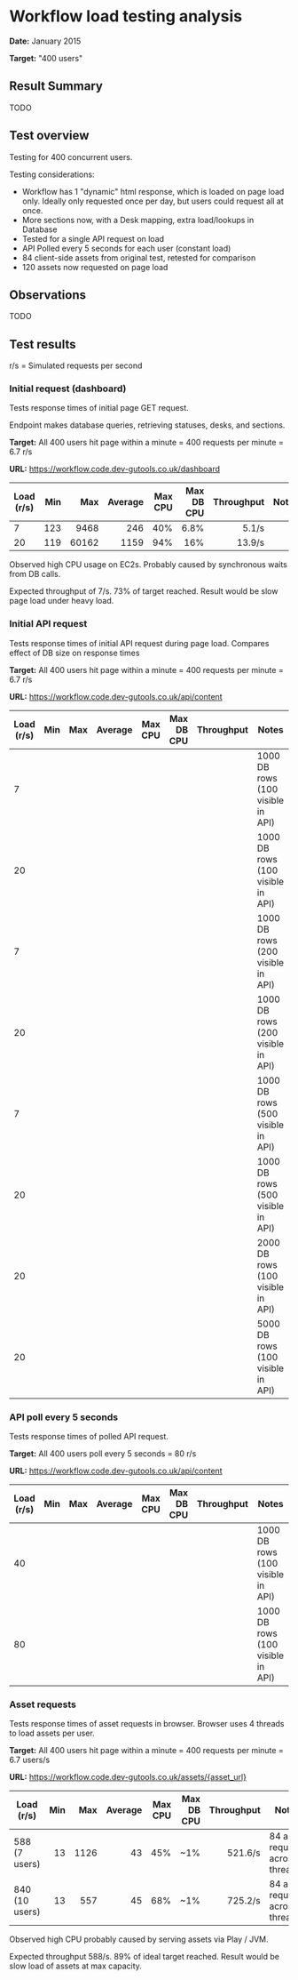 # Workflow load testing analysis
**Date:** January 2015

**Target:** "400 users"

## Result Summary
TODO


## Test overview

Testing for 400 concurrent users.

Testing considerations:
- Workflow has 1 "dynamic" html response, which is loaded on page load only. Ideally only requested once per day, but users could request all at once.
- More sections now, with a Desk mapping, extra load/lookups in Database
- Tested for a single API request on load
- API Polled every 5 seconds for each user (constant load)
- 84 client-side assets from original test, retested for comparison
- 120 assets now requested on page load


## Observations
TODO


## Test results
r/s = Simulated requests per second


### Initial request (dashboard)
Tests response times of initial page GET request.

Endpoint makes database queries, retrieving statuses, desks, and sections.

**Target:** All 400 users hit page within a minute = 400 requests per minute = 6.7 r/s

**URL:** https://workflow.code.dev-gutools.co.uk/dashboard

Load (r/s) | Min | Max   | Average | Max CPU | Max DB CPU | Throughput | Notes
-----------|----:|------:|--------:|--------:|-----------:|-----------:|------
7          | 123 | 9468  | 246     | 40%     | 6.8%       | 5.1/s      |
20         | 119 | 60162 | 1159    | 94%     | 16%        | 13.9/s     |

Observed high CPU usage on EC2s. Probably caused by synchronous waits from DB calls.

Expected throughput of 7/s. 73% of target reached. Result would be slow page load under heavy load.


### Initial API request
Tests response times of initial API request during page load. Compares effect of DB size on response times

**Target:** All 400 users hit page within a minute = 400 requests per minute = 6.7 r/s

**URL:** https://workflow.code.dev-gutools.co.uk/api/content

Load (r/s) | Min | Max | Average | Max CPU | Max DB CPU | Throughput | Notes
-----------|----:|----:|--------:|--------:|-----------:|-----------:|----
7          |     |     |         |         |            |            | 1000 DB rows (100 visible in API)
20         |     |     |         |         |            |            | 1000 DB rows (100 visible in API)
7          |     |     |         |         |            |            | 1000 DB rows (200 visible in API)
20         |     |     |         |         |            |            | 1000 DB rows (200 visible in API)
7          |     |     |         |         |            |            | 1000 DB rows (500 visible in API)
20         |     |     |         |         |            |            | 1000 DB rows (500 visible in API)
20         |     |     |         |         |            |            | 2000 DB rows (100 visible in API)
20         |     |     |         |         |            |            | 5000 DB rows (100 visible in API)


### API poll every 5 seconds
Tests response times of polled API request.

**Target:** All 400 users poll every 5 seconds = 80 r/s

**URL:** https://workflow.code.dev-gutools.co.uk/api/content

Load (r/s) | Min | Max | Average | Max CPU | Max DB CPU | Throughput | Notes
-----------|----:|----:|--------:|--------:|-----------:|-----------:|----
40         |     |     |         |         |            |            | 1000 DB rows (100 visible in API)
80         |     |     |         |         |            |            | 1000 DB rows (100 visible in API)


### Asset requests
Tests response times of asset requests in browser. Browser uses 4 threads to load assets per user.

**Target:** All 400 users hit page within a minute = 400 requests per minute = 6.7 users/s

**URL:** https://workflow.code.dev-gutools.co.uk/assets/{asset_url}

Load (r/s)     | Min | Max  | Average | Max CPU | Max DB CPU | Throughput | Notes
---------------|----:|-----:|--------:|--------:|-----------:|-----------:|----
588 (7 users)  | 13  | 1126 | 43      | 45%     | ~1%        | 521.6/s    | 84 asset requests across 4 threads
840 (10 users) | 13  | 557  | 45      | 68%     | ~1%        | 725.2/s    | 84 asset requests across 4 threads

Observed high CPU probably caused by serving assets via Play / JVM.

Expected throughput 588/s. 89% of ideal target reached. Result would be slow load of assets at max capacity.
